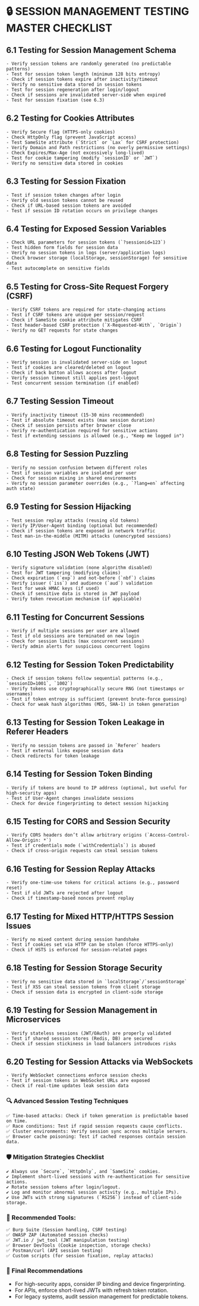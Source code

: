 # 🔒 SESSION MANAGEMENT TESTING MASTER CHECKLIST  

## 6.1 Testing for Session Management Schema  
    - Verify session tokens are randomly generated (no predictable patterns)  
    - Test for session token length (minimum 128 bits entropy)  
    - Check if session tokens expire after inactivity/timeout  
    - Verify no sensitive data stored in session tokens  
    - Test for session regeneration after login/logout  
    - Check if sessions are invalidated server-side when expired  
    - Test for session fixation (see 6.3)  

## 6.2 Testing for Cookies Attributes  
    - Verify Secure flag (HTTPS-only cookies)  
    - Check HttpOnly flag (prevent JavaScript access)  
    - Test SameSite attribute (`Strict` or `Lax` for CSRF protection)  
    - Verify Domain and Path restrictions (no overly permissive settings)  
    - Check Expires/Max-Age (not excessively long-lived)  
    - Test for cookie tampering (modify `sessionID` or `JWT`)  
    - Verify no sensitive data stored in cookies  

## 6.3 Testing for Session Fixation  
    - Test if session token changes after login  
    - Verify old session tokens cannot be reused  
    - Check if URL-based session tokens are avoided  
    - Test if session ID rotation occurs on privilege changes  

## 6.4 Testing for Exposed Session Variables  
    - Check URL parameters for session tokens (`?sessionid=123`)  
    - Test hidden form fields for session data  
    - Verify no session tokens in logs (server/application logs)  
    - Check browser storage (localStorage, sessionStorage) for sensitive data  
    - Test autocomplete on sensitive fields  

## 6.5 Testing for Cross-Site Request Forgery (CSRF)  
    - Verify CSRF tokens are required for state-changing actions  
    - Test if CSRF tokens are unique per session/request  
    - Check if SameSite cookie attribute mitigates CSRF  
    - Test header-based CSRF protection (`X-Requested-With`, `Origin`)  
    - Verify no GET requests for state changes  

## 6.6 Testing for Logout Functionality  
    - Verify session is invalidated server-side on logout  
    - Test if cookies are cleared/deleted on logout  
    - Check if back button allows access after logout  
    - Verify session timeout still applies post-logout  
    - Test concurrent session termination (if enabled)  

## 6.7 Testing Session Timeout  
    - Verify inactivity timeout (15-30 mins recommended)  
    - Test if absolute timeout exists (max session duration)  
    - Check if session persists after browser close  
    - Verify re-authentication required for sensitive actions  
    - Test if extending sessions is allowed (e.g., "Keep me logged in")  

## 6.8 Testing for Session Puzzling  
    - Verify no session confusion between different roles  
    - Test if session variables are isolated per user  
    - Check for session mixing in shared environments  
    - Verify no session parameter overrides (e.g., `?lang=en` affecting auth state)  

## 6.9 Testing for Session Hijacking  
    - Test session replay attacks (reusing old tokens)  
    - Verify IP/User-Agent binding (optional but recommended)  
    - Check if session tokens are exposed in network traffic  
    - Test man-in-the-middle (MITM) attacks (unencrypted sessions)  

## 6.10 Testing JSON Web Tokens (JWT)  
    - Verify signature validation (none algorithm disabled)  
    - Test for JWT tampering (modifying claims)  
    - Check expiration (`exp`) and not-before (`nbf`) claims  
    - Verify issuer (`iss`) and audience (`aud`) validation  
    - Test for weak HMAC keys (if used)  
    - Check if sensitive data is stored in JWT payload  
    - Verify token revocation mechanism (if applicable)  

## 6.11 Testing for Concurrent Sessions  
    - Verify if multiple sessions per user are allowed  
    - Test if old sessions are terminated on new login  
    - Check for session limits (max concurrent sessions)  
    - Verify admin alerts for suspicious concurrent logins  

## 6.12 Testing for Session Token Predictability  
    - Check if session tokens follow sequential patterns (e.g., `sessionID=1001`, `1002`)  
    - Verify tokens use cryptographically secure RNG (not timestamps or usernames)  
    - Test if token entropy is sufficient (prevent brute-force guessing)  
    - Check for weak hash algorithms (MD5, SHA-1) in token generation  

## 6.13 Testing for Session Token Leakage in Referer Headers  
    - Verify no session tokens are passed in `Referer` headers  
    - Test if external links expose session data  
    - Check redirects for token leakage  

## 6.14 Testing for Session Token Binding  
    - Verify if tokens are bound to IP address (optional, but useful for high-security apps)  
    - Test if User-Agent changes invalidate sessions  
    - Check for device fingerprinting to detect session hijacking  

## 6.15 Testing for CORS and Session Security  
    - Verify CORS headers don’t allow arbitrary origins (`Access-Control-Allow-Origin: *`)  
    - Test if credentials mode (`withCredentials`) is abused  
    - Check if cross-origin requests can steal session tokens  

## 6.16 Testing for Session Replay Attacks  
    - Verify one-time-use tokens for critical actions (e.g., password reset)  
    - Test if old JWTs are rejected after logout  
    - Check if timestamp-based nonces prevent replay  

## 6.17 Testing for Mixed HTTP/HTTPS Session Issues  
    - Verify no mixed content during session handshake  
    - Test if cookies set via HTTP can be stolen (force HTTPS-only)  
    - Check if HSTS is enforced for session-related pages  

## 6.18 Testing for Session Storage Security  
    - Verify no sensitive data stored in `localStorage`/`sessionStorage`  
    - Test if XSS can steal session tokens from client storage  
    - Check if session data is encrypted in client-side storage  

## 6.19 Testing for Session Management in Microservices  
    - Verify stateless sessions (JWT/OAuth) are properly validated  
    - Test if shared session stores (Redis, DB) are secured  
    - Check if session stickiness in load balancers introduces risks  

## 6.20 Testing for Session Attacks via WebSockets  
    - Verify WebSocket connections enforce session checks  
    - Test if session tokens in WebSocket URLs are exposed  
    - Check if real-time updates leak session data  


### 🔍 Advanced Session Testing Techniques  
    ✅ Time-based attacks: Check if token generation is predictable based on time.  
    ✅ Race conditions: Test if rapid session requests cause conflicts.  
    ✅ Cluster environments: Verify session sync across multiple servers.  
    ✅ Browser cache poisoning: Test if cached responses contain session data.  

### 🛡️ Mitigation Strategies Checklist  
    ✔ Always use `Secure`, `HttpOnly`, and `SameSite` cookies.  
    ✔ Implement short-lived sessions with re-authentication for sensitive actions.  
    ✔ Rotate session tokens after login/logout.  
    ✔ Log and monitor abnormal session activity (e.g., multiple IPs).  
    ✔ Use JWTs with strong signatures (`RS256`) instead of client-side storage.  

### 🔧 Recommended Tools:  
    ✅ Burp Suite (Session handling, CSRF testing)  
    ✅ OWASP ZAP (Automated session checks)  
    ✅ JWT.io / jwt_tool (JWT manipulation testing)  
    ✅ Browser DevTools (Cookie inspection, storage checks)  
    ✅ Postman/curl (API session testing)  
    ✅ Custom scripts (for session fixation, replay attacks)  

### 🚀 Final Recommendations  
- For high-security apps, consider IP binding and device fingerprinting.  
- For APIs, enforce short-lived JWTs with refresh token rotation.  
- For legacy systems, audit session management for predictable tokens.  

